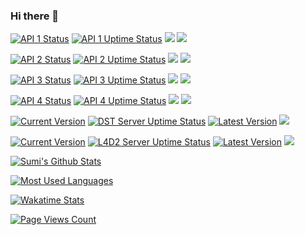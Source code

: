 ### Hi there 👋

<!--
**sumisos/sumisos** is a ✨ _special_ ✨ repository because its `README.md` (this file) appears on your GitHub profile.

Here are some ideas to get you started:

- 🔭 I’m currently working on ...
- 🌱 I’m currently learning ...
- 👯 I’m looking to collaborate on ...
- 🤔 I’m looking for help with ...
- 💬 Ask me about ...
- 📫 How to reach me: ...
- 😄 Pronouns: ...
- ⚡ Fun fact: ...
-->

<!-- API 1 Safound -->
[![](https://img.shields.io/website?up_color=brightgreen&up_message=Online&down_color=lightgrey&down_message=Offline&label=Safound&url=https%3A%2F%2Fapi.osrp.run%2Fv1%2Fversion&logo=icloud&logoColor=fff "API 1 Status")](https://api.osrp.run/)
[![](https://img.shields.io/uptimerobot/ratio/m788160174-4ee51ed2bf7fedf4d806a0ae?label=Uptime "API 1 Uptime Status")](https://stats.uptimerobot.com/kDgGlcnE2O/)
![](https://img.shields.io/endpoint?url=https%3A%2F%2Fapi.osrp.run%2Fv1%2Flang&logo=go&logoColor=fff)
![](https://img.shields.io/endpoint?url=https%3A%2F%2Fapi.osrp.run%2Fv1%2Fframe)

<!-- API 2 Rakuyo -->
[![](https://img.shields.io/website?up_color=brightgreen&up_message=Online&down_color=lightgrey&down_message=Offline&label=Rakuyo&url=https%3A%2F%2Fapi2.osrp.run%2Fv1%2Fversion&logo=icloud&logoColor=fff "API 2 Status")](https://api2.osrp.run/)
[![](https://img.shields.io/uptimerobot/ratio/m788160174-4ee51ed2bf7fedf4d806a0ae?label=Uptime "API 2 Uptime Status")](https://stats.uptimerobot.com/kDgGlcnE2O/)
![](https://img.shields.io/endpoint?url=https%3A%2F%2Fapi2.osrp.run%2Fv1%2Flang&logo=php&logoColor=fff)
![](https://img.shields.io/endpoint?url=https%3A%2F%2Fapi2.osrp.run%2Fv1%2Fframe&logo=laravel&logoColor=fff)

<!-- API 3 Golenil -->
[![](https://img.shields.io/website?up_color=brightgreen&up_message=Online&down_color=lightgrey&down_message=Offline&label=Golenil&url=https%3A%2F%2Fapi3.osrp.run%2Fv1%2Fversion&logo=icloud&logoColor=fff "API 3 Status")](https://api3.osrp.run/)
[![](https://img.shields.io/uptimerobot/ratio/m788160174-4ee51ed2bf7fedf4d806a0ae?label=Uptime "API 3 Uptime Status")](https://stats.uptimerobot.com/kDgGlcnE2O/)
![](https://img.shields.io/endpoint?url=https%3A%2F%2Fapi3.osrp.run%2Fv1%2Flang)
![](https://img.shields.io/endpoint?url=https%3A%2F%2Fapi3.osrp.run%2Fv1%2Fframe)

<!-- API 4 Beace -->
[![](https://img.shields.io/website?up_color=brightgreen&up_message=Online&down_color=lightgrey&down_message=Offline&label=Beace&url=https%3A%2F%2Fapi4.osrp.run%2Fv1%2Fversion&logo=icloud&logoColor=fff "API 4 Status")](https://api4.osrp.run/)
[![](https://img.shields.io/uptimerobot/ratio/m788160174-4ee51ed2bf7fedf4d806a0ae?label=Uptime "API 4 Uptime Status")](https://stats.uptimerobot.com/kDgGlcnE2O/)
![](https://img.shields.io/endpoint?url=https%3A%2F%2Fapi4.osrp.run%2Fv1%2Flang&logo=python&logoColor=fff)
![](https://img.shields.io/endpoint?url=https%3A%2F%2Fapi4.osrp.run%2Fv1%2Fframe&logo=fastapi&logoColor=fff)

<!-- Game Server DST -->
[![](https://img.shields.io/endpoint?url=https%3A%2F%2Fapi3.osrp.run%2Fv1%2Fgame%2Fdst%2Fversion "Current Version")](https://ews.ink/game/dst-server-lordran)
[![](https://img.shields.io/badge/Status-down-critical?logo=icloud&logoColor=fff "DST Server Uptime Status")](https://stats.uptimerobot.com/kDgGlcnE2O)
[![](https://img.shields.io/endpoint?url=https%3A%2F%2Fapi3.osrp.run%2Fv1%2Fgame%2Fdst%2Flatest&logo=steam "Latest Version")](https://store.steampowered.com/app/322330/Dont_Starve_Together)
![](https://img.shields.io/endpoint?url=https%3A%2F%2Fapi3.osrp.run%2Fv1%2Fgame%2Fdst%2Fserver)

<!-- Game Server L4D2 -->
[![](https://img.shields.io/endpoint?url=https%3A%2F%2Fapi3.osrp.run%2Fv1%2Fgame%2Fl4d2%2Fversion "Current Version")](https://ews.ink/game/l4d2-server-raccoon)
[![](https://img.shields.io/badge/Status-down-critical?logo=icloud&logoColor=fff "L4D2 Server Uptime Status")](https://stats.uptimerobot.com/kDgGlcnE2O)
[![](https://img.shields.io/endpoint?url=https%3A%2F%2Fapi3.osrp.run%2Fv1%2Fgame%2Fl4d2%2Flatest&logo=steam "Latest Version")](https://store.steampowered.com/app/550/Left_4_Dead_2)
![](https://img.shields.io/endpoint?url=https%3A%2F%2Fapi3.osrp.run%2Fv1%2Fgame%2Fl4d2%2Fserver)

[![Sumi's Github Stats](https://github-readme-stats.vercel.app/api?username=sumisos&hide=prs,contribs&count_private=true&show_icons=true&title_color=fff&text_color=fff&icon_color=fff&bg_color=30,e96443,904e95)](https://ews.ink)

[![Most Used Languages](https://github-readme-stats.vercel.app/api/top-langs/?username=sumisos&show_icons=true&layout=compact&hide=html,css&theme=flag-india)](https://github.com/sumisos?tab=repositories)

[![Wakatime Stats](https://github-readme-stats.vercel.app/api/wakatime?username=sumisos&show_icons=true&theme=great-gatsby)](https://wakatime.com/@sumisos)

[![Page Views Count](https://badges.toozhao.com/badges/01F5QF2BK1NYW2V98KRH4MZ1MM/green.svg)](https://badges.toozhao.com/stats/01F5QF2BK1NYW2V98KRH4MZ1MM "Get your own page views count badge on badges.toozhao.com")

